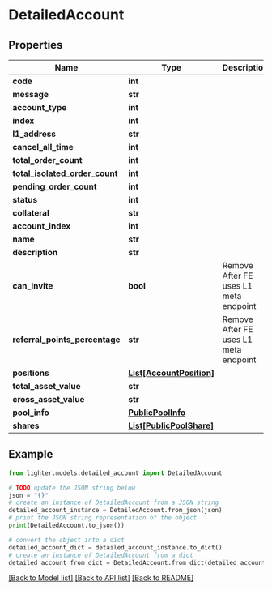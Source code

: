 # DetailedAccount


## Properties

Name | Type | Description | Notes
------------ | ------------- | ------------- | -------------
**code** | **int** |  | 
**message** | **str** |  | [optional] 
**account_type** | **int** |  | 
**index** | **int** |  | 
**l1_address** | **str** |  | 
**cancel_all_time** | **int** |  | 
**total_order_count** | **int** |  | 
**total_isolated_order_count** | **int** |  | 
**pending_order_count** | **int** |  | 
**status** | **int** |  | 
**collateral** | **str** |  | 
**account_index** | **int** |  | 
**name** | **str** |  | 
**description** | **str** |  | 
**can_invite** | **bool** |  Remove After FE uses L1 meta endpoint | 
**referral_points_percentage** | **str** |  Remove After FE uses L1 meta endpoint | 
**positions** | [**List[AccountPosition]**](AccountPosition.md) |  | 
**total_asset_value** | **str** |  | 
**cross_asset_value** | **str** |  | 
**pool_info** | [**PublicPoolInfo**](PublicPoolInfo.md) |  | 
**shares** | [**List[PublicPoolShare]**](PublicPoolShare.md) |  | 

## Example

```python
from lighter.models.detailed_account import DetailedAccount

# TODO update the JSON string below
json = "{}"
# create an instance of DetailedAccount from a JSON string
detailed_account_instance = DetailedAccount.from_json(json)
# print the JSON string representation of the object
print(DetailedAccount.to_json())

# convert the object into a dict
detailed_account_dict = detailed_account_instance.to_dict()
# create an instance of DetailedAccount from a dict
detailed_account_from_dict = DetailedAccount.from_dict(detailed_account_dict)
```
[[Back to Model list]](../README.md#documentation-for-models) [[Back to API list]](../README.md#documentation-for-api-endpoints) [[Back to README]](../README.md)


